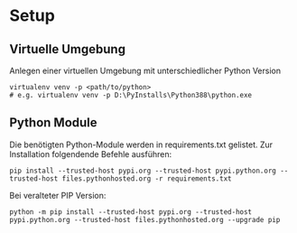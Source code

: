 # Setup

## Virtuelle Umgebung

Anlegen einer virtuellen Umgebung mit unterschiedlicher Python Version

```
virtualenv venv -p <path/to/python>
# e.g. virtualenv venv -p D:\PyInstalls\Python388\python.exe
```

## Python Module

Die benötigten Python-Module werden in requirements.txt gelistet. Zur Installation folgendende Befehle ausführen:

```
pip install --trusted-host pypi.org --trusted-host pypi.python.org --trusted-host files.pythonhosted.org -r requirements.txt
```

Bei veralteter PIP Version:

```
python -m pip install --trusted-host pypi.org --trusted-host pypi.python.org --trusted-host files.pythonhosted.org --upgrade pip
```
